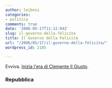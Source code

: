 ```yaml
---
author: leibniz
categories:
- politica
comments: true
date: '2006-05-17T11:12:04Z'
slug: il-governo-della-felicita
title: Il Governo della Felicità
url: "/2006/05/17/il-governo-della-felicita/"
wordpress_id: 2185

---
```

Evviva. [Inizia l'era di Clemente Il Giusto](https://www.repubblica.it/2006/05/dirette/sezioni/politica/nuovogoverno/listaministri/index.html).


### Repubblica
